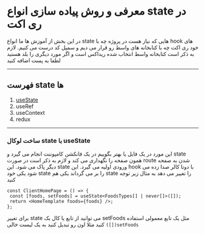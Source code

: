 # معرفی و روش پیاده سازی انواع state در ری اکت
در این بخش از آموزش ها ما انواع state هایی که نیاز هست در پروژه چه با hook های خود ری اکت چه با کتابخانه های واسط رو قرار می دیم و سمپل کد درست می کنیم. لازم به ذکر است کتابخانه واسط انتخاب شده ریداکس است و اگر مورد دیگری را بلد هستید لطفا به پست اضافه کنید

---
## فهرست state ها

1. [useState](#%D8%B3%D8%A7%D8%AE%D8%AA-%D9%84%D9%88%DA%A9%D8%A7%D9%84-state-%D8%A8%D8%A7-usestate)
2. useRef
3. useContext
4. redux

---

### ساخت لوکال state با useState
این مورد در یک فایل یا بهتر بگوییم در یک فانکشن کامپوننت انجام می گیرد و state همون صفحه را نگهداری می کند و لازم به ذکر است در صورت route شدن به صفحه دیگر پاک می شود. این state ورودی اولیه می گیرد. این hook با دوتا کالر صدا زده می شود یکی خود state را بر می گرداند یکی هم state را تغییر می دهد به مثال زیر توجه کنید

```tsx
const ClientHomePage = () => {
 const [foods, setFoods] = useState<FoodsTypes[] | never[]>([]);
 return <HomeTemplate foods={foods} />;
};
```
برای تغییر state می توانید از تابع یا کال بک setFoods مثل یک تابع معمولی استفاده کنید مثلا اون رو تبدیل کنید به یک لیست خالی `([])setFoods`
